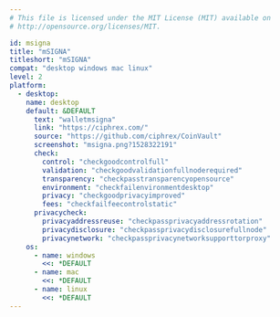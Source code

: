 ```yaml
---
# This file is licensed under the MIT License (MIT) available on
# http://opensource.org/licenses/MIT.

id: msigna
title: "mSIGNA"
titleshort: "mSIGNA"
compat: "desktop windows mac linux"
level: 2
platform:
  - desktop:
    name: desktop
    default: &DEFAULT
      text: "walletmsigna"
      link: "https://ciphrex.com/"
      source: "https://github.com/ciphrex/CoinVault"
      screenshot: "msigna.png?1528322191"
      check:
        control: "checkgoodcontrolfull"
        validation: "checkgoodvalidationfullnoderequired"
        transparency: "checkpasstransparencyopensource"
        environment: "checkfailenvironmentdesktop"
        privacy: "checkgoodprivacyimproved"
        fees: "checkfailfeecontrolstatic"
      privacycheck:
        privacyaddressreuse: "checkpassprivacyaddressrotation"
        privacydisclosure: "checkpassprivacydisclosurefullnode"
        privacynetwork: "checkpassprivacynetworksupporttorproxy"
    os:
      - name: windows
        <<: *DEFAULT
      - name: mac
        <<: *DEFAULT
      - name: linux
        <<: *DEFAULT
---
```

